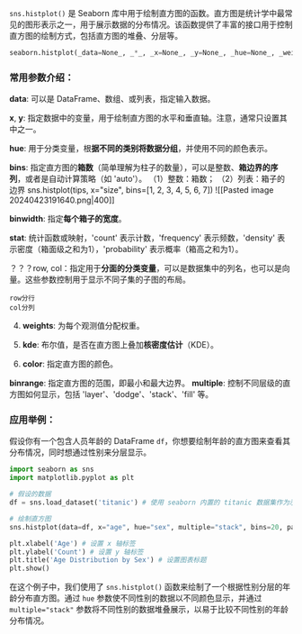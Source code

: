 `sns.histplot()` 是 Seaborn 库中用于绘制直方图的函数。直方图是统计学中最常见的图形表示之一，用于展示数据的分布情况。该函数提供了丰富的接口用于控制直方图的绘制方式，包括直方图的堆叠、分层等。
```python
seaborn.histplot(_data=None_, _*_, _x=None_, _y=None_, _hue=None_, _weights=None_, _stat='count'_, _bins='auto'_, _binwidth=None_, _binrange=None_, _discrete=None_, _cumulative=False_, _common_bins=True_, _common_norm=True_, _multiple='layer'_, _element='bars'_, _fill=True_, _shrink=1_, _kde=False_, _kde_kws=None_, _line_kws=None_, _thresh=0_, _pthresh=None_, _pmax=None_, _cbar=False_, _cbar_ax=None_, _cbar_kws=None_, _palette=None_, _hue_order=None_, _hue_norm=None_, _color=None_, _log_scale=None_, _legend=True_, _ax=None_, _**kwargs_)
```
### 常用参数介绍：
**data**: 可以是 DataFrame、数组、或列表，指定输入数据。

**x**, **y**: 指定数据中的变量，用于绘制直方图的水平和垂直轴。注意，通常只设置其中之一。

**hue**: 用于分类变量，根**据不同的类别将数据分组**，并使用不同的颜色表示。


**bins**: 指定直方图的**箱数**（简单理解为柱子的数量），可以是整数、**箱边界的序列**，或者是自动计算策略（如 'auto'）。
（1）整数：箱数；
（2）列表：箱子的边界
sns.histplot(tips, x="size", bins=[1, 2, 3, 4, 5, 6, 7])
![[Pasted image 20240423191640.png|400]]

**binwidth**: 指定**每个箱子的宽度**。

**stat**: 统计函数或映射，'count' 表示计数，'frequency' 表示频数，'density' 表示密度（箱面级之和为1），'probability' 表示概率（箱高之和为1）。

？？？row, col：指定用于**分面的分类变量**，可以是数据集中的列名，也可以是向量。这些参数控制用于显示不同子集的子图的布局。

	row分行
	col分列


4. **weights**: 为每个观测值分配权重。

4. **kde**: 布尔值，是否在直方图上叠加**核密度估计**（KDE）。


5. **color**: 指定直方图的颜色。

**binrange**: 指定直方图的范围，即最小和最大边界。
**multiple**: 控制不同层级的直方图如何显示，包括 'layer'、'dodge'、'stack'、'fill' 等。

### 应用举例：

假设你有一个包含人员年龄的 DataFrame `df`，你想要绘制年龄的直方图来查看其分布情况，同时想通过性别来分层显示。

```python
import seaborn as sns
import matplotlib.pyplot as plt

# 假设的数据
df = sns.load_dataset('titanic') # 使用 seaborn 内置的 titanic 数据集作为示例

# 绘制直方图
sns.histplot(data=df, x="age", hue="sex", multiple="stack", bins=20, palette="pastel", edgecolor=".3", linewidth=.5)

plt.xlabel('Age') # 设置 x 轴标签
plt.ylabel('Count') # 设置 y 轴标签
plt.title('Age Distribution by Sex') # 设置图表标题
plt.show()
```

在这个例子中，我们使用了 `sns.histplot()` 函数来绘制了一个根据性别分层的年龄分布直方图。通过 `hue` 参数使不同性别的数据以不同颜色显示，并通过 `multiple="stack"` 参数将不同性别的数据堆叠展示，以易于比较不同性别的年龄分布情况。